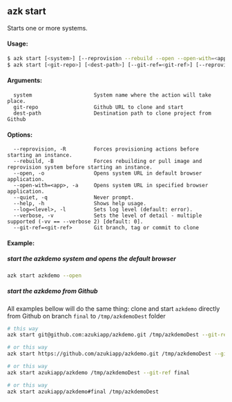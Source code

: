 ## azk start

  Starts one or more systems.

#### Usage:

```bash
$ azk start [<system>] [--reprovision --rebuild --open --open-with=<app>] [-qh] [-l=<level>] [-v]...
$ azk start [<git-repo>] [<dest-path>] [--git-ref=<git-ref>] [--reprovision --rebuild --open --open-with=<app>] [-qh] [-l=<level>] [-v]...
```

#### Arguments:

```
  system                    System name where the action will take place.
  git-repo                  Github URL to clone and start
  dest-path                 Destination path to clone project from Github
```

#### Options:

```
  --reprovision, -R         Forces provisioning actions before starting an instance.
  --rebuild, -B             Forces rebuilding or pull image and reprovision system before starting an instance.
  --open, -o                Opens system URL in default browser application.
  --open-with=<app>, -a     Opens system URL in specified browser application.
  --quiet, -q               Never prompt.
  --help, -h                Shows help usage.
  --log=<level>, -l         Sets log level (default: error).
  --verbose, -v             Sets the level of detail - multiple supported (-vv == --verbose 2) [default: 0].
  --git-ref=<git-ref>       Git branch, tag or commit to clone
```

#### Example:

##### start the azkdemo system and opens the default browser

```bash
azk start azkdemo --open
```

##### start the azkdemo from Github

All examples bellow will do the same thing: clone and start `azkdemo` directly from Github on branch `final` to `/tmp/azkdemoDest` folder

```bash
# this way
azk start git@github.com:azukiapp/azkdemo.git /tmp/azkdemoDest --git-ref final

# or this way
azk start https://github.com/azukiapp/azkdemo.git /tmp/azkdemoDest --git-ref final

# or this way
azk start azukiapp/azkdemo /tmp/azkdemoDest --git-ref final

# or this way
azk start azukiapp/azkdemo#final /tmp/azkdemoDest
```
